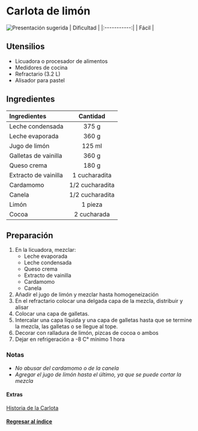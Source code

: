 # Carlota de limón
![Presentación sugerida](https://cdn2.cocinadelirante.com/800x600/filters:format(webp):quality(75)/sites/default/files/images/2023/09/origen-e-historia-de-la-carlota-de-limon.jpg)
| Dificultad |
|:-----------:|
| Fácil | 
## Utensilios
+ Licuadora o procesador de alimentos
+ Medidores de cocina
+ Refractario (3.2 L)
+ Alisador para pastel
## Ingredientes
|Ingredientes| Cantidad | 
|:-----|:-----:|
|Leche condensada | 375 g |
|Leche evaporada| 360 g |
| Jugo de limón | 125 ml | 
| Galletas de vainilla | 360 g | 
| Queso crema | 180 g |
| Extracto de vainilla | 1 cucharadita |
| Cardamomo | 1/2 cucharadita |
| Canela | 1/2 cucharadita | 
| Limón | 1 pieza | 
| Cocoa | 2 cucharada | 
## Preparación
1. En la licuadora, mezclar:
    - Leche evaporada
    - Leche condensada 
    - Queso crema
    - Extracto de vainilla
    - Cardamomo
    - Canela
2. Añadir el jugo de limón y mezclar hasta homogeneización
3. En el refractario colocar una delgada capa de la mezcla, distribuir y alisar
4. Colocar una capa de galletas.
5. Intercalar una capa líquida y una capa de galletas hasta que se termine la mezcla, las galletas o se llegue al tope.
6. Decorar con ralladura de limón, pizcas de cocoa o ambos
7. Dejar en refrigeración a -8 C° mínimo 1 hora
### Notas
+ *No abusar del cardamomo o de la canela*
+ *Agregar el jugo de limón hasta el último, ya que se puede cortar la mezcla* 

#### Extras
[Historia de la Carlota](https://www.cocinadelirante.com/recetas/origen-e-historia-de-la-carlota-de-limon-mas-alla-de-las-galletas-maria)

#### [Regresar al índice](/Índice.md)
